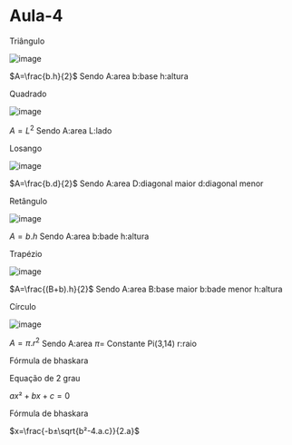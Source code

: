 # Aula-4

 Triângulo 
 
![image](https://github.com/Cdszinn/Aula-4/assets/144970032/de995637-c76d-45ca-93ce-9d3383ad296e)

$A=\frac{b.h}{2}$  Sendo 
A:area
b:base
h:altura

Quadrado

![image](https://github.com/Cdszinn/Aula-4/assets/144970032/9429a7d9-0d69-4fd6-8c2b-f8cecfb5aa63)

$A=L^{2}$ Sendo
A:area
L:lado

Losango 

![image](https://github.com/Cdszinn/Aula-4/assets/144970032/05d75dc2-2ecf-4e25-8e59-454e4a553c09)

$A=\frac{b.d}{2}$ Sendo
A:area
D:diagonal maior
d:diagonal menor 

Retângulo 

![image](https://github.com/Cdszinn/Aula-4/assets/144970032/b7fcebe5-94fe-4045-a321-5478a777ec12)

$A={b.h}$  Sendo
A:area
b:bade
h:altura

Trapézio 

![image](https://github.com/Cdszinn/Aula-4/assets/144970032/077c125a-e38d-4cde-a58a-8ab409c739cc)

$A=\frac{(B+b).h}{2}$  Sendo
A:area
B:base maior 
b:bade menor 
h:altura

Círculo 

![image](https://github.com/Cdszinn/Aula-4/assets/144970032/5f1ec4dc-3b9e-4637-a8fb-d2d9b18474ce)

$A=\pi.r^{2}$  Sendo
A:area
$\pi$= Constante Pi(3,14)
r:raio

Fórmula de bhaskara

Equação de 2 grau

${ax²+bx+c}=0$

Fórmula de bhaskara

$x=\frac{-b±\sqrt{b²-4.a.c}}{2.a}$
